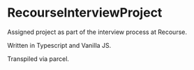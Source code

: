 # RecourseInterviewProject

Assigned project as part of the interview process at Recourse.

Written in Typescript and Vanilla JS. 

Transpiled via parcel. 

